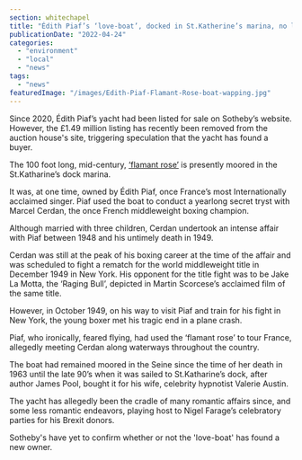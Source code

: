 ```yaml
---
section: whitechapel
title: "Édith Piaf’s ‘love-boat’, docked in St.Katherine’s marina, no longer up for sale"
publicationDate: "2022-04-24"
categories: 
  - "environment"
  - "local"
  - "news"
tags: 
  - "news"
featuredImage: "/images/Edith-Piaf-Flamant-Rose-boat-wapping.jpg"
---
```


Since 2020, Édith Piaf’s yacht had been listed for sale on Sotheby’s website. However, the £1.49 million listing has recently been removed from the auction house's site, triggering speculation that the yacht has found a buyer. 

The 100 foot long, mid-century, [‘flamant rose’](https://www.zeewarriors.com/brokerage/flamant-rose) is presently moored in the St.Katharine’s dock marina. 

It was, at one time, owned by Édith Piaf, once France’s most Internationally acclaimed singer. Piaf used the boat to conduct a yearlong secret tryst with Marcel Cerdan, the once French middleweight boxing champion.

Although married with three children, Cerdan undertook an intense affair with Piaf between 1948 and his untimely death in 1949. 

Cerdan was still at the peak of his boxing career at the time of the affair and was scheduled to fight a rematch for the world middleweight title in December 1949 in New York. His opponent for the title fight was to be Jake La Motta, the ‘Raging Bull’, depicted in Martin Scorcese’s acclaimed film of the same title.

However, in October 1949, on his way to visit Piaf and train for his fight in New York, the young boxer met his tragic end in a plane crash.

Piaf, who ironically, feared flying, had used the ‘flamant rose’ to tour France, allegedly meeting Cerdan along waterways throughout the country.

The boat had remained moored in the Seine since the time of her death in 1963 until the late 90’s when it was sailed to St.Katharine’s dock, after author James Pool, bought it for his wife, celebrity hypnotist Valerie Austin.

The yacht has allegedly been the cradle of many romantic affairs since, and some less romantic endeavors, playing host to Nigel Farage’s celebratory parties for his Brexit donors.

Sotheby's have yet to confirm whether or not the 'love-boat' has found a new owner.
